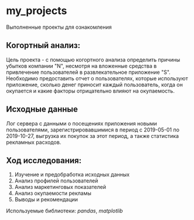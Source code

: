 # my_projects
Выполненные проекты для ознакомления

## Когортный анализ:
Цель проекта - с помощью когортного анализа определить причины убытков компании "N", несмотря на вложенные средства в привлечение пользователей в развлекательное приложение "S". Необходимо предоставить отчет о пользователях, которые используют приложение, сколько денег приносит каждый пользователь, когда он окупается и какие факторы отрицательно влияют на окупаемость.
## Исходные данные
Лог сервера с данными о посещениях приложения новыми пользователями, зарегистрировавшимися в период с 2019-05-01 по 2019-10-27, выгрузка их покупок за этот период, а также статистика рекламных расходов.
## Ход исследования:
1. Изучение и предобработка исходных данных
2. Анализ профилей пользователей
3. Анализ маркетинговых показателей
4. Анализ окупаемости рекламы
5. Выводы и рекомендации

Используемые библиотеки:
*pandas*, *matplotlib*
